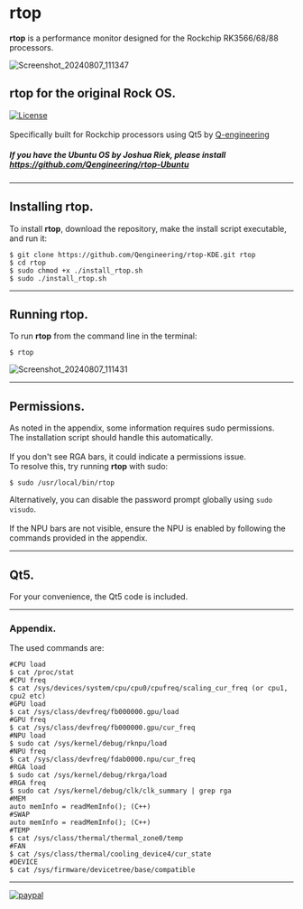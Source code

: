 # rtop
**rtop** is a performance monitor designed for the Rockchip RK3566/68/88 processors.<br>

![Screenshot_20240807_111347](https://github.com/user-attachments/assets/7cace014-41de-4bfb-ba25-27138e74c6f3)
<br>

## rtop for the original Rock OS.<br/>
[![License](https://img.shields.io/badge/License-BSD%203--Clause-blue.svg)](https://opensource.org/licenses/BSD-3-Clause)<br/><br/>
Specifically built for Rockchip processors using Qt5 by [Q-engineering](https://qengineering.eu/)

##### If you have the Ubuntu OS by Joshua Riek, please install https://github.com/Qengineering/rtop-Ubuntu

------------

## Installing rtop.
To install **rtop**, download the repository, make the install script executable, and run it:<br/>
```script
$ git clone https://github.com/Qengineering/rtop-KDE.git rtop
$ cd rtop
$ sudo chmod +x ./install_rtop.sh 
$ sudo ./install_rtop.sh 
```

------------

## Running rtop.
To run **rtop** from the command line in the terminal:<br/> 
```
$ rtop
```
![Screenshot_20240807_111431](https://github.com/user-attachments/assets/ae2d2d4f-0154-46cd-8f80-5e80482ceb3b)


------------

## Permissions.
As noted in the appendix, some information requires sudo permissions.<br>
The installation script should handle this automatically.<br><br>
If you don't see RGA bars, it could indicate a permissions issue.<br>
To resolve this, try running **rtop** with sudo:<br>
```
$ sudo /usr/local/bin/rtop
```
Alternatively, you can disable the password prompt globally using `sudo visudo`.<br><br>
If the NPU bars are not visible, ensure the NPU is enabled by following the commands provided in the appendix.<br>

------------

## Qt5.
For your convenience, the Qt5 code is included.<br/> 

------------

### Appendix.
The used commands are:<br/> 
```
#CPU load
$ cat /proc/stat
#CPU freq
$ cat /sys/devices/system/cpu/cpu0/cpufreq/scaling_cur_freq (or cpu1, cpu2 etc)
#GPU load
$ cat /sys/class/devfreq/fb000000.gpu/load
#GPU freq
$ cat /sys/class/devfreq/fb000000.gpu/cur_freq
#NPU load
$ sudo cat /sys/kernel/debug/rknpu/load
#NPU freq
$ cat /sys/class/devfreq/fdab0000.npu/cur_freq
#RGA load
$ sudo cat /sys/kernel/debug/rkrga/load
#RGA freq
$ sudo cat /sys/kernel/debug/clk/clk_summary | grep rga
#MEM
auto memInfo = readMemInfo(); (C++)
#SWAP
auto memInfo = readMemInfo(); (C++)
#TEMP
$ cat /sys/class/thermal/thermal_zone0/temp
#FAN
$ cat /sys/class/thermal/cooling_device4/cur_state
#DEVICE
$ cat /sys/firmware/devicetree/base/compatible

```

------------

[![paypal](https://qengineering.eu/images/TipJarSmall4.png)](https://www.paypal.com/cgi-bin/webscr?cmd=_s-xclick&hosted_button_id=CPZTM5BB3FCYL) 
